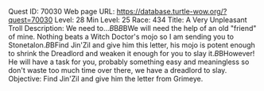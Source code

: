 Quest ID: 70030
Web page URL: https://database.turtle-wow.org/?quest=70030
Level: 28
Min Level: 25
Race: 434
Title: A Very Unpleasant Troll
Description: We need to...$B$B<the old orc sighs>$B$BWe will need the help of an old "friend" of mine. Nothing beats a Witch Doctor's mojo so I am sending you to Stonetalon.$B$BFind Jin'Zil and give him this letter, his mojo is potent enough to shrink the Dreadlord and weaken it enough for you to slay it.$B$BHowever! He will have a task for you, probably something easy and meaningless so don't waste too much time over there, we have a dreadlord to slay.
Objective: Find Jin'Zil and give him the letter from Grimeye.
